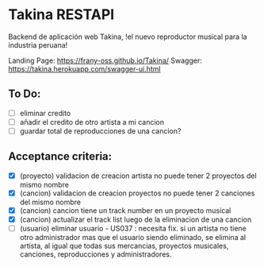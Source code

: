 # Takina RESTAPI
Backend de aplicación web Takina, !el nuevo reproductor musical para la industria peruana!

Landing Page: https://frany-oss.github.io/Takina/
Swagger: https://takina.herokuapp.com/swagger-ui.html

## To Do:
- [ ] eliminar credito
- [ ] añadir el credito de otro artista a mi cancion
- [ ] guardar total de reproducciones de una cancion?

## Acceptance criteria:
- [X] (proyecto) validacion de creacion artista no puede tener 2 proyectos del mismo nombre
- [X] (cancion) validacion de creacion proyectos no puede tener 2 canciones del mismo nombre
- [X] (cancion) cancion tiene un track number en un proyecto musical
- [X] (cancion) actualizar el track list luego de la eliminacion de una cancion
- [ ] (usuario) eliminar usuario - US037 : necesita fix. si un artista no tiene otro administrador mas que el usuario siendo eliminado, se elimina al artista, al igual que todas sus mercancias, proyectos musicales, canciones, reproducciones y administradores.